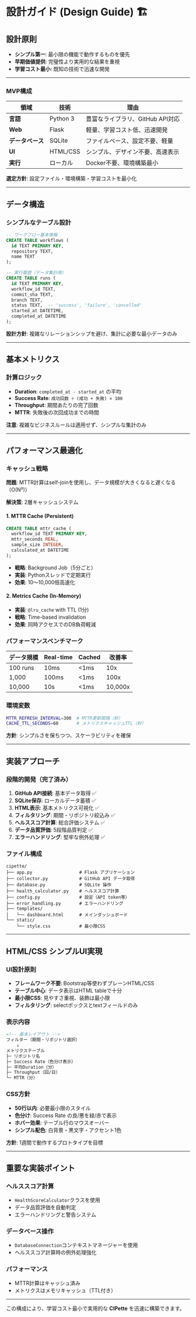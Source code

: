 # 設計ガイド (Design Guide) 🏗️

## 設計原則

- **シンプル第一**: 最小限の機能で動作するものを優先
- **早期価値提供**: 完璧性より実用的な結果を重視
- **学習コスト最小**: 既知の技術で迅速な開発

---

### MVP構成

| 領域 | 技術 | 理由 |
|------|------|------|
| **言語** | Python 3 | 豊富なライブラリ、GitHub API対応 |
| **Web** | Flask | 軽量、学習コスト低、迅速開発 |
| **データベース** | SQLite | ファイルベース、設定不要、軽量 |
| **UI** | HTML/CSS | シンプル、デザイン不要、高速表示 |
| **実行** | ローカル | Docker不要、環境構築最小 |

**選定方針**: 設定ファイル・環境構築・学習コストを最小化

---

## データ構造

### シンプルなテーブル設計
```sql
-- ワークフロー基本情報
CREATE TABLE workflows (
  id TEXT PRIMARY KEY,
  repository TEXT,
  name TEXT
);

-- 実行履歴（データ集計用）
CREATE TABLE runs (
  id TEXT PRIMARY KEY,
  workflow_id TEXT,
  commit_sha TEXT,
  branch TEXT,
  status TEXT,  -- 'success', 'failure', 'cancelled'
  started_at DATETIME,
  completed_at DATETIME
);
```

**設計方針**: 複雑なリレーションシップを避け、集計に必要な最小データのみ

---

## 基本メトリクス

### 計算ロジック
- **Duration**: `completed_at - started_at` の平均
- **Success Rate**: `成功回数 ÷ (成功 + 失敗) × 100`
- **Throughput**: 期間あたりの完了回数
- **MTTR**: 失敗後の次回成功までの時間

**注意**: 複雑なビジネスルールは適用せず、シンプルな集計のみ

---

## パフォーマンス最適化

### キャッシュ戦略

**問題**: MTTR計算はself-joinを使用し、データ規模が大きくなると遅くなる（O(N²)）

**解決策**: 2層キャッシュシステム

#### 1. **MTTR Cache (Persistent)**
```sql
CREATE TABLE mttr_cache (
  workflow_id TEXT PRIMARY KEY,
  mttr_seconds REAL,
  sample_size INTEGER,
  calculated_at DATETIME
);
```

- **戦略**: Background Job（5分ごと）
- **実装**: Pythonスレッドで定期実行
- **効果**: 10〜10,000倍高速化

#### 2. **Metrics Cache (In-Memory)**
- **実装**: `@lru_cache` with TTL (1分)
- **戦略**: Time-based invalidation
- **効果**: 同時アクセスでのDB負荷軽減

### パフォーマンスベンチマーク

| データ規模 | Real-time | Cached | 改善率 |
|-----------|-----------|--------|--------|
| 100 runs  | 10ms      | <1ms   | 10x    |
| 1,000     | 100ms     | <1ms   | 100x   |
| 10,000    | 10s       | <1ms   | 10,000x |

### 環境変数

```bash
MTTR_REFRESH_INTERVAL=300  # MTTR更新間隔（秒）
CACHE_TTL_SECONDS=60       # メトリクスキャッシュTTL（秒）
```

**方針**: シンプルさを保ちつつ、スケーラビリティを確保

---

## 実装アプローチ

### 段階的開発（完了済み）
1. **GitHub API接続**: 基本データ取得 ✅
2. **SQLite保存**: ローカルデータ蓄積 ✅
3. **HTML表示**: 基本メトリクス可視化 ✅
4. **フィルタリング**: 期間・リポジトリ絞込み ✅
5. **ヘルススコア計算**: 総合評価システム ✅
6. **データ品質評価**: 5段階品質判定 ✅
7. **エラーハンドリング**: 堅牢な例外処理 ✅

### ファイル構成
```
cipette/
├── app.py                  # Flask アプリケーション
├── collector.py            # GitHub API データ取得
├── database.py             # SQLite 操作
├── health_calculator.py    # ヘルススコア計算
├── config.py               # 設定（API token等）
├── error_handling.py       # エラーハンドリング
├── templates/
│   └── dashboard.html      # メインダッシュボード
└── static/
    └── style.css           # 最小限CSS
```

---

## HTML/CSS シンプルUI実現

### UI設計原則
- **フレームワーク不要**: Bootstrap等使わずプレーンHTML/CSS
- **テーブル中心**: データ表示はHTML tableで十分
- **最小限CSS**: 見やすさ重視、装飾は最小限
- **フィルタリング**: selectボックスとtextフィールドのみ

### 表示内容
```html
<!-- 基本レイアウト -->
フィルター（期間・リポジトリ選択）
    ↓
メトリクステーブル
├─ リポジトリ名
├─ Success Rate（色分け表示）
├─ 平均Duration（分）
├─ Throughput（回/日）
└─ MTTR（分）
```

### CSS方針
- **50行以内**: 必要最小限のスタイル
- **色分け**: Success Rate の良/悪を緑/赤で表示
- **ホバー効果**: テーブル行のマウスオーバー
- **シンプル配色**: 白背景・黒文字・アクセント1色

**方針**: 1週間で動作するプロトタイプを目標

---

## 重要な実装ポイント

### ヘルススコア計算
- `HealthScoreCalculator`クラスを使用
- データ品質評価を自動判定
- エラーハンドリングと警告システム

### データベース操作
- `DatabaseConnection`コンテキストマネージャーを使用
- ヘルススコア計算時の例外処理強化

### パフォーマンス
- MTTR計算はキャッシュ済み
- メトリクスはメモリキャッシュ（TTL付き）

---

この構成により、学習コスト最小で実用的な **CIPette** を迅速に構築できます。
